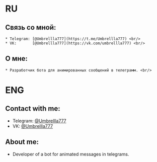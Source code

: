 
# RU<br/>
  ## Связь со мной: <br/>
    * Telegram: [@Umbrellla777](https://t.me/Umbrellla777) <br/>
    * VK:       [@Umbrellla777](https://vk.com/umbrellla777) <br/>
  ## О мне: <br/>
    * Разработчик бота для анимированных сообщений в телеграмм. <br/>
# ENG <br/>
## Contact with me: <br/>
* Telegram: [@Umbrellla777](https://t.me/Umbrellla777) <br/>
* VK:       [@Umbrellla777](https://vk.com/umbrellla777) <br/>
## About me: <br/>
* Developer of a bot for animated messages in telegrams. <br/>
